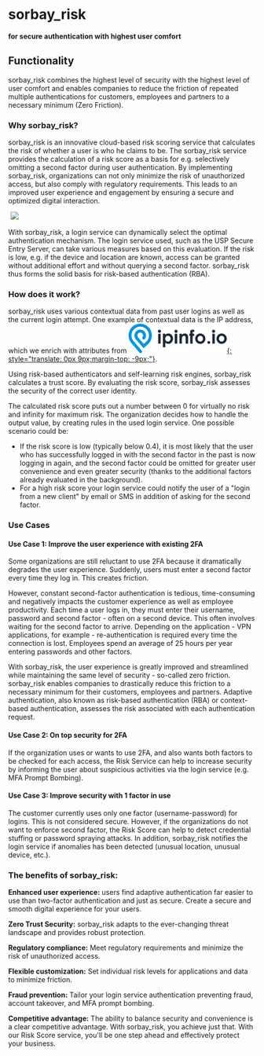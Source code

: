 # sorbay_risk

**for secure authentication with highest user comfort**

## Functionality
sorbay_risk combines the highest level of security with the highest level
of user comfort and enables companies to reduce the friction of repeated
multiple authentications for customers, employees and partners to a necessary
minimum (Zero Friction).

### Why sorbay_risk?
sorbay_risk is an innovative cloud-based risk scoring service that
calculates the risk of whether a user is who he claims to be. The sorbay_risk
service provides the calculation of a risk score as a basis for e.g. selectively
omitting a second factor during user authentication. By implementing sorbay_risk,
organizations can not only minimize the risk of unauthorized access, but also
comply with regulatory requirements. This leads to an improved user experience
and engagement by ensuring a secure and optimized digital interaction.

<img style="margin-left: 5px; border: 0px;" src="../img/sorbay_risk_flow_diagramm_en.png">

With sorbay_risk, a login service can dynamically select the optimal
authentication mechanism. The login service used, such as the
USP Secure Entry Server, can take various measures based on this evaluation.
If the risk is low, e.g. if the device and location are known, access
can be granted without additional effort and without querying a second
factor. sorbay_risk thus forms the solid basis for risk-based authentication (RBA).

### How does it work?

sorbay_risk uses various contextual data from past user logins as well
as the current login attempt. One example of contextual data is the IP address,
which we enrich with attributes from [![IPInfo.io Logo](img/logo-ipinfo.svg){: style="translate: 0px 9px;margin-top: -9px;"}](https://ipinfo.io/).

Using risk-based authenticators and self-learning risk engines, sorbay_risk calculates
a trust score. By evaluating the risk score, sorbay_risk assesses the security of
the correct user identity.

The calculated risk score puts out a number between 0 for virtually no risk
and infinity for maximum risk. The organization decides how to handle the
output value, by creating rules in the used login service. One possible scenario
could be:

* If the risk score is low (typically below 0.4), it is most likely that
the user who has successfully logged in with the second factor in the
past is now logging in again, and the second factor could be omitted for
greater user convenience and even greater security (thanks to the additional
factors already evaluated in the background). 
* For a high risk score your login service could notify the user of a "login
from a new client" by email or SMS in addition of asking for the second factor.


### Use Cases

#### Use Case 1: Improve the user experience with existing 2FA
Some organizations are still reluctant to use 2FA because it dramatically 
degrades the user experience. Suddenly, users must enter a second factor 
every time they log in. This creates friction.

However, constant second-factor authentication is tedious, time-consuming
and negatively impacts the customer experience as well as employee productivity.
Each time a user logs in, they must enter their username, password and second
factor - often on a second device. This often involves waiting for the second
factor to arrive. Depending on the application - VPN applications, for 
example - re-authentication is required every time the connection is lost.
Employees spend an average of 25 hours per year entering passwords and other factors.

With sorbay_risk, the user experience is greatly improved and streamlined while
maintaining the same level of security - so-called zero friction. sorbay_risk enables
companies to drastically reduce this friction to a necessary minimum for their
customers, employees and partners. Adaptive authentication, also known as risk-based
authentication (RBA) or context-based authentication, assesses the risk associated 
with each authentication request.

#### Use Case 2: On top security for 2FA
If the organization uses or wants to use 2FA, and also wants both factors to be
checked for each access, the Risk Service can help to increase security by informing
the user about suspicious activities via the login service (e.g. MFA Prompt Bombing).

#### Use Case 3: Improve security with 1 factor in use
The customer currently uses only one factor (username-password) for logins. This is not
considered secure. However, if the organizations do not want to enforce second factor,
the Risk Score can help to detect credential stuffing or password spraying attacks.
In addition, sorbay_risk notifies the login service if anomalies has been detected
(unusual location, unusual device, etc.).

### The benefits of sorbay_risk:
**Enhanced user experience:** users find adaptive authentication far easier to use than
two-factor authentication and just as secure. Create a secure and smooth digital experience
for your users.

**Zero Trust Security:** sorbay_risk adapts to the ever-changing threat landscape and provides robust protection.

**Regulatory compliance:** Meet regulatory requirements and minimize the risk of unauthorized access.

**Flexible customization:** Set individual risk levels for applications and data to minimize friction.

**Fraud prevention:** Tailor your login service authentication preventing fraud, account takeover,
and MFA prompt bombing.

**Competitive advantage:** The ability to balance security and convenience is a clear competitive
advantage. With sorbay_risk, you achieve just that. With our Risk Score service, you'll be one step
ahead and effectively protect your business. 

